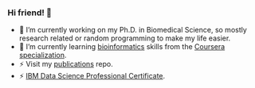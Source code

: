 ### Hi friend! 👋

- 🔭 I’m currently working on my Ph.D. in Biomedical Science, so mostly research related or random programming to make my life easier.
- 🌱 I’m currently learning [bioinformatics](https://github.com/sclayton33/bioinformatics-coursera) skills from the [Coursera specialization](https://www.coursera.org/specializations/bioinformatics).
- ⚡ Visit my [publications](https://github.com/sclayton33/publications) repo.
- ⚡ [IBM Data Science Professional Certificate](https://www.credly.com/badges/8b683bf2-c674-4285-a637-7c35e427850a/public_url).

<!--
**sclayton33/sclayton33** is a ✨ _special_ ✨ repository because its `README.md` (this file) appears on your GitHub profile.

Here are some ideas to get you started:

- 🔭 I’m currently working on ...
- 🌱 I’m currently learning ...
- 👯 I’m looking to collaborate on ...
- 🤔 I’m looking for help with ...
- 💬 Ask me about ...
- 📫 How to reach me: ...
- 😄 Pronouns: ...
- ⚡ Fun fact: .......
-->

